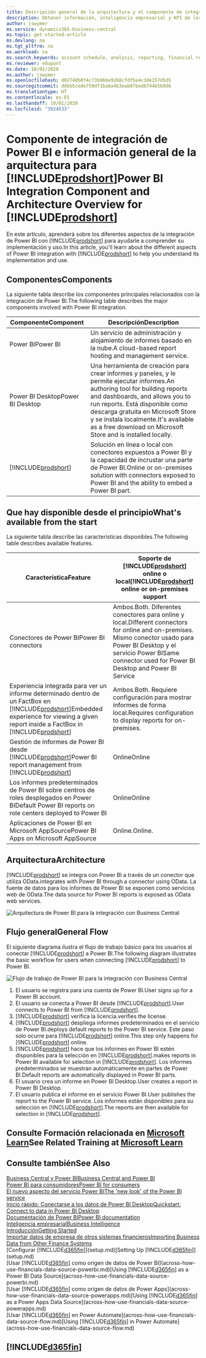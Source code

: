 ```yaml
---
title: Descripción general de la arquitectura y el componente de integración de Power BI para Business Central | Documentos de Microsoft
description: Obtener información, inteligencia empresarial y KPI de los datos de Business Central resulta muy sencillo con las aplicaciones de Business Central para Power BI.
author: jswymer
ms.service: dynamics365-business-central
ms.topic: get-started-article
ms.devlang: na
ms.tgt_pltfrm: na
ms.workload: na
ms.search.keywords: account schedule, analysis, reporting, financial report, business intelligence, KPI
ms.reviewer: edupont
ms.date: 10/01/2020
ms.author: jswymer
ms.openlocfilehash: d02740b0f4c73b96be9268cfdf5e4c3de157d5d5
ms.sourcegitcommit: ddbb5cede750df1baba4b3eab8fbed6744b5b9d6
ms.translationtype: HT
ms.contentlocale: es-ES
ms.lasthandoff: 10/01/2020
ms.locfileid: "3924533"
---
```

# <a name="power-bi-integration-component-and-architecture-overview-for-prodshort"></a><span data-ttu-id="5b17e-103">Componente de integración de Power BI e información general de la arquitectura para [!INCLUDE[prodshort](includes/prodshort.md)]</span><span class="sxs-lookup"><span data-stu-id="5b17e-103">Power BI Integration Component and Architecture Overview for [!INCLUDE[prodshort](includes/prodshort.md)]</span></span>

<span data-ttu-id="5b17e-104">En este artículo, aprenderá sobre los diferentes aspectos de la integración de Power BI con [!INCLUDE[prodshort](includes/prodshort.md)] para ayudarle a comprender su implementación y uso.</span><span class="sxs-lookup"><span data-stu-id="5b17e-104">In this article, you'll learn about the different aspects of Power BI integration with [!INCLUDE[prodshort](includes/prodshort.md)] to help you understand its implementation and use.</span></span>

## <a name="components"></a><span data-ttu-id="5b17e-105">Componentes</span><span class="sxs-lookup"><span data-stu-id="5b17e-105">Components</span></span>

<span data-ttu-id="5b17e-106">La siguiente tabla describe los componentes principales relacionados con la integración de Power BI.</span><span class="sxs-lookup"><span data-stu-id="5b17e-106">The following table describes the major components involved with Power BI integration.</span></span>

|<span data-ttu-id="5b17e-107">Componente</span><span class="sxs-lookup"><span data-stu-id="5b17e-107">Component</span></span>|<span data-ttu-id="5b17e-108">Descripción</span><span class="sxs-lookup"><span data-stu-id="5b17e-108">Description</span></span>|
|---------|-----------|
|<span data-ttu-id="5b17e-109">Power BI</span><span class="sxs-lookup"><span data-stu-id="5b17e-109">Power BI</span></span>|<span data-ttu-id="5b17e-110">Un servicio de administración y alojamiento de informes basado en la nube.</span><span class="sxs-lookup"><span data-stu-id="5b17e-110">A cloud-based report hosting and management service.</span></span>|
|<span data-ttu-id="5b17e-111">Power BI Desktop</span><span class="sxs-lookup"><span data-stu-id="5b17e-111">Power BI Desktop</span></span>|<span data-ttu-id="5b17e-112">Una herramienta de creación para crear informes y paneles, y le permite ejecutar informes.</span><span class="sxs-lookup"><span data-stu-id="5b17e-112">An authoring tool for building reports and dashboards, and allows you to run reports.</span></span> <span data-ttu-id="5b17e-113">Está disponible como descarga gratuita en Microsoft Store y se instala localmente.</span><span class="sxs-lookup"><span data-stu-id="5b17e-113">It's available as a free download on Microsoft Store and is installed locally.</span></span>|
|[!INCLUDE[prodshort](includes/prodshort.md)]|<span data-ttu-id="5b17e-114">Solución en línea o local con conectores expuestos a Power BI y la capacidad de incrustar una parte de Power BI.</span><span class="sxs-lookup"><span data-stu-id="5b17e-114">Online or on-premises solution with connectors exposed to Power BI and the ability to embed a Power BI part.</span></span>|

## <a name="whats-available-from-the-start"></a><span data-ttu-id="5b17e-115">Que hay disponible desde el principio</span><span class="sxs-lookup"><span data-stu-id="5b17e-115">What's available from the start</span></span>

<span data-ttu-id="5b17e-116">La siguiente tabla describe las características disponibles.</span><span class="sxs-lookup"><span data-stu-id="5b17e-116">The following table describes available features.</span></span>

|<span data-ttu-id="5b17e-117">Característica</span><span class="sxs-lookup"><span data-stu-id="5b17e-117">Feature</span></span>|<span data-ttu-id="5b17e-118">Soporte de [!INCLUDE[prodshort](includes/prodshort.md)] online o local</span><span class="sxs-lookup"><span data-stu-id="5b17e-118">[!INCLUDE[prodshort](includes/prodshort.md)] online or on-premises support</span></span>|
|-------|---------------------|
|<span data-ttu-id="5b17e-119">Conectores de Power BI</span><span class="sxs-lookup"><span data-stu-id="5b17e-119">Power BI connectors</span></span>|<span data-ttu-id="5b17e-120">Ambos.</span><span class="sxs-lookup"><span data-stu-id="5b17e-120">Both.</span></span> <span data-ttu-id="5b17e-121">Diferentes conectores para online y local.</span><span class="sxs-lookup"><span data-stu-id="5b17e-121">Different connectors for online and on-premises.</span></span> <span data-ttu-id="5b17e-122">Mismo conector usado para Power BI Desktop y el servicio Power BI</span><span class="sxs-lookup"><span data-stu-id="5b17e-122">Same connector used for Power BI Desktop and Power BI Service</span></span> |
|<span data-ttu-id="5b17e-123">Experiencia integrada para ver un informe determinado dentro de un FactBox en [!INCLUDE[prodshort](includes/prodshort.md)]</span><span class="sxs-lookup"><span data-stu-id="5b17e-123">Embedded experience for viewing a given report inside a FactBox in [!INCLUDE[prodshort](includes/prodshort.md)]</span></span>|<span data-ttu-id="5b17e-124">Ambos.</span><span class="sxs-lookup"><span data-stu-id="5b17e-124">Both.</span></span> <span data-ttu-id="5b17e-125">Requiere configuración para mostrar informes de forma local.</span><span class="sxs-lookup"><span data-stu-id="5b17e-125">Requires configuration to display reports for on-premises.</span></span>|
|<span data-ttu-id="5b17e-126">Gestión de informes de Power BI desde [!INCLUDE[prodshort](includes/prodshort.md)]</span><span class="sxs-lookup"><span data-stu-id="5b17e-126">Power BI report management from [!INCLUDE[prodshort](includes/prodshort.md)]</span></span>|<span data-ttu-id="5b17e-127">Online</span><span class="sxs-lookup"><span data-stu-id="5b17e-127">Online</span></span>|
|<span data-ttu-id="5b17e-128">Los informes predeterminados de Power BI sobre centros de roles desplegados en Power BI</span><span class="sxs-lookup"><span data-stu-id="5b17e-128">Default Power BI reports on role centers deployed to Power BI</span></span>|<span data-ttu-id="5b17e-129">Online</span><span class="sxs-lookup"><span data-stu-id="5b17e-129">Online</span></span>|
|<span data-ttu-id="5b17e-130">Aplicaciones de Power BI en Microsoft AppSource</span><span class="sxs-lookup"><span data-stu-id="5b17e-130">Power BI Apps on Microsoft AppSource</span></span>|<span data-ttu-id="5b17e-131">Online.</span><span class="sxs-lookup"><span data-stu-id="5b17e-131">Online.</span></span>|

## <a name="architecture"></a><span data-ttu-id="5b17e-132">Arquitectura</span><span class="sxs-lookup"><span data-stu-id="5b17e-132">Architecture</span></span>

[!INCLUDE[prodshort](includes/prodshort.md)] <span data-ttu-id="5b17e-133">se integra con Power BI a través de un conector que utiliza OData.</span><span class="sxs-lookup"><span data-stu-id="5b17e-133">integrates with Power BI through a connector using OData.</span></span> <span data-ttu-id="5b17e-134">La fuente de datos para los informes de Power BI se exponen como servicios web de OData.</span><span class="sxs-lookup"><span data-stu-id="5b17e-134">The data source for Power BI reports is exposed as OData web services.</span></span>

![Arquitectura de Power BI para la integración con Business Central](./media/power-bi-architecture.png)

## <a name="general-flow"></a><span data-ttu-id="5b17e-136">Flujo general</span><span class="sxs-lookup"><span data-stu-id="5b17e-136">General Flow</span></span>

<span data-ttu-id="5b17e-137">El siguiente diagrama ilustra el flujo de trabajo básico para los usuarios al conectar [!INCLUDE[prodshort](includes/prodshort.md)] a Power BI.</span><span class="sxs-lookup"><span data-stu-id="5b17e-137">The following diagram illustrates the basic workflow for users when connecting [!INCLUDE[prodshort](includes/prodshort.md)] to Power BI.</span></span>

![Flujo de trabajo de Power BI para la integración con Business Central](./media/power-bi-flow.png)

1. <span data-ttu-id="5b17e-139">El usuario se registra para una cuenta de Power BI.</span><span class="sxs-lookup"><span data-stu-id="5b17e-139">User signs up for a Power BI account.</span></span>
2. <span data-ttu-id="5b17e-140">El usuario se conecta a Power BI desde [!INCLUDE[prodshort](includes/prodshort.md)].</span><span class="sxs-lookup"><span data-stu-id="5b17e-140">User connects to Power BI from [!INCLUDE[prodshort](includes/prodshort.md)].</span></span>
3. [!INCLUDE[prodshort](includes/prodshort.md)] <span data-ttu-id="5b17e-141">verifica la licencia.</span><span class="sxs-lookup"><span data-stu-id="5b17e-141">verifies the license.</span></span>
4. [!INCLUDE[prodshort](includes/prodshort.md)] <span data-ttu-id="5b17e-142">despliega informes predeterminados en el servicio de Power BI.</span><span class="sxs-lookup"><span data-stu-id="5b17e-142">deploys default reports to the Power BI service.</span></span> <span data-ttu-id="5b17e-143">Este paso solo ocurre para [!INCLUDE[prodshort](includes/prodshort.md)] online.</span><span class="sxs-lookup"><span data-stu-id="5b17e-143">This step only happens for [!INCLUDE[prodshort](includes/prodshort.md)] online.</span></span>
5. [!INCLUDE[prodshort](includes/prodshort.md)] <span data-ttu-id="5b17e-144">hace que los informes en Power BI estén disponibles para la selección en [!INCLUDE[prodshort](includes/prodshort.md)].</span><span class="sxs-lookup"><span data-stu-id="5b17e-144">makes reports in Power BI available for selection in [!INCLUDE[prodshort](includes/prodshort.md)].</span></span> <span data-ttu-id="5b17e-145">Los informes predeterminados se muestran automáticamente en partes de Power BI.</span><span class="sxs-lookup"><span data-stu-id="5b17e-145">Default reports are automatically displayed in Power BI parts.</span></span>
6. <span data-ttu-id="5b17e-146">El usuario crea un informe en Power BI Desktop.</span><span class="sxs-lookup"><span data-stu-id="5b17e-146">User creates a report in Power BI Desktop.</span></span>
7. <span data-ttu-id="5b17e-147">El usuario publica el informe en el servicio Power BI.</span><span class="sxs-lookup"><span data-stu-id="5b17e-147">User publishes the report to the Power BI service.</span></span> <span data-ttu-id="5b17e-148">Los informes están disponibles para su selección en [!INCLUDE[prodshort](includes/prodshort.md)].</span><span class="sxs-lookup"><span data-stu-id="5b17e-148">The reports are then available for selection in [!INCLUDE[prodshort](includes/prodshort.md)].</span></span>

## <a name="see-related-training-at-microsoft-learn"></a><span data-ttu-id="5b17e-149">Consulte Formación relacionada en [Microsoft Learn](/learn/modules/configure-powerbi-excel-dynamics-365-business-central/index)</span><span class="sxs-lookup"><span data-stu-id="5b17e-149">See Related Training at [Microsoft Learn](/learn/modules/configure-powerbi-excel-dynamics-365-business-central/index)</span></span>

## <a name="see-also"></a><span data-ttu-id="5b17e-150">Consulte también</span><span class="sxs-lookup"><span data-stu-id="5b17e-150">See Also</span></span>

[<span data-ttu-id="5b17e-151">Business Central y Power BI</span><span class="sxs-lookup"><span data-stu-id="5b17e-151">Business Central and Power BI</span></span>](admin-powerbi.md)  
[<span data-ttu-id="5b17e-152">Power BI para consumidores</span><span class="sxs-lookup"><span data-stu-id="5b17e-152">Power BI for consumers</span></span>](/power-bi/consumer/end-user-consumer)  
[<span data-ttu-id="5b17e-153">El nuevo aspecto del servicio Power BI</span><span class="sxs-lookup"><span data-stu-id="5b17e-153">The 'new look' of the Power BI service</span></span>](/power-bi/service-new-look)  
[<span data-ttu-id="5b17e-154">Inicio rápido: Conectarse a los datos de Power BI Desktop</span><span class="sxs-lookup"><span data-stu-id="5b17e-154">Quickstart: Connect to data in Power BI Desktop</span></span>](/power-bi/desktop-quickstart-connect-to-data)  
[<span data-ttu-id="5b17e-155">Documentación de Power BI</span><span class="sxs-lookup"><span data-stu-id="5b17e-155">Power BI documentation</span></span>](/power-bi/)  
[<span data-ttu-id="5b17e-156">Inteligencia empresarial</span><span class="sxs-lookup"><span data-stu-id="5b17e-156">Business Intelligence</span></span>](bi.md)  
[<span data-ttu-id="5b17e-157">Introducción</span><span class="sxs-lookup"><span data-stu-id="5b17e-157">Getting Started</span></span>](product-get-started.md)  
[<span data-ttu-id="5b17e-158">Importar datos de empresa de otros sistemas financieros</span><span class="sxs-lookup"><span data-stu-id="5b17e-158">Importing Business Data from Other Finance Systems</span></span>](across-import-data-configuration-packages.md)  
<span data-ttu-id="5b17e-159">[Configurar [!INCLUDE[d365fin](includes/d365fin_md.md)]](setup.md)</span><span class="sxs-lookup"><span data-stu-id="5b17e-159">[Setting Up [!INCLUDE[d365fin](includes/d365fin_md.md)]](setup.md)</span></span>  
<span data-ttu-id="5b17e-160">[Usar [!INCLUDE[d365fin](includes/d365fin_md.md)] como origen de datos de Power BI](across-how-use-financials-data-source-powerbi.md)</span><span class="sxs-lookup"><span data-stu-id="5b17e-160">[Using [!INCLUDE[d365fin](includes/d365fin_md.md)] as a Power BI Data Source](across-how-use-financials-data-source-powerbi.md)</span></span>  
<span data-ttu-id="5b17e-161">[Usar [!INCLUDE[d365fin](includes/d365fin_md.md)] como origen de datos de Power Apps](across-how-use-financials-data-source-powerapps.md)</span><span class="sxs-lookup"><span data-stu-id="5b17e-161">[Using [!INCLUDE[d365fin](includes/d365fin_md.md)] as a Power Apps Data Source](across-how-use-financials-data-source-powerapps.md)</span></span>  
<span data-ttu-id="5b17e-162">[Usar [!INCLUDE[d365fin](includes/d365fin_md.md)] en Power Automate](across-how-use-financials-data-source-flow.md)</span><span class="sxs-lookup"><span data-stu-id="5b17e-162">[Using [!INCLUDE[d365fin](includes/d365fin_md.md)] in Power Automate](across-how-use-financials-data-source-flow.md)</span></span>  

## [!INCLUDE[d365fin](includes/free_trial_md.md)]  

